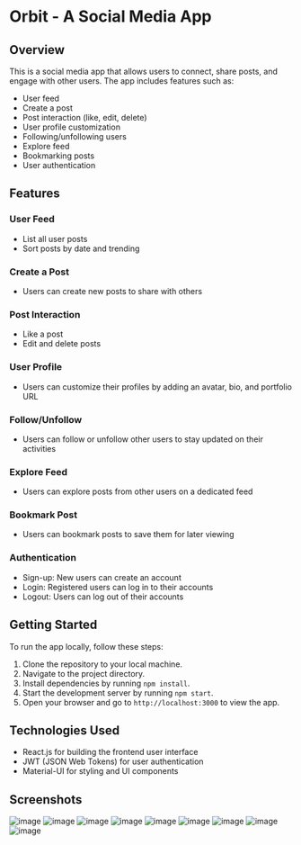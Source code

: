 # Orbit - A Social Media App

## Overview

This is a social media app that allows users to connect, share posts, and engage with other users. The app includes features such as:

- User feed
- Create a post
- Post interaction (like, edit, delete)
- User profile customization
- Following/unfollowing users
- Explore feed
- Bookmarking posts
- User authentication

## Features

### User Feed

- List all user posts
- Sort posts by date and trending

### Create a Post

- Users can create new posts to share with others
  

### Post Interaction

- Like a post
- Edit and delete posts

### User Profile

- Users can customize their profiles by adding an avatar, bio, and portfolio URL

### Follow/Unfollow

- Users can follow or unfollow other users to stay updated on their activities

### Explore Feed

- Users can explore posts from other users on a dedicated feed

### Bookmark Post

- Users can bookmark posts to save them for later viewing

### Authentication

- Sign-up: New users can create an account
- Login: Registered users can log in to their accounts
- Logout: Users can log out of their accounts

## Getting Started

To run the app locally, follow these steps:

1. Clone the repository to your local machine.
2. Navigate to the project directory.
3. Install dependencies by running `npm install`.
4. Start the development server by running `npm start`.
5. Open your browser and go to `http://localhost:3000` to view the app.

## Technologies Used

- React.js for building the frontend user interface
- JWT (JSON Web Tokens) for user authentication
- Material-UI for styling and UI components

## Screenshots
![image](https://github.com/Pratik-Dash/Orbit/assets/70498020/077840ca-0296-4379-9d29-167f7ab928f6)
![image](https://github.com/Pratik-Dash/Orbit/assets/70498020/ee3b9c8f-a9a7-4a72-b592-31a2aca017b7)
![image](https://github.com/Pratik-Dash/Orbit/assets/70498020/c6ec7a7d-a6c9-4695-81ed-90379cacb4c5)
![image](https://github.com/Pratik-Dash/Orbit/assets/70498020/f21b1842-013b-42d9-9e9c-c27c075a0e3b)
![image](https://github.com/Pratik-Dash/Orbit/assets/70498020/a93f244d-9450-4a8f-8b9e-6060712efc05)
![image](https://github.com/Pratik-Dash/Orbit/assets/70498020/2900dd5a-6a6e-4d3b-a0c6-be853c04d125)
![image](https://github.com/Pratik-Dash/Orbit/assets/70498020/a879c04d-cb61-4d21-af47-680d03b76e5f)
![image](https://github.com/Pratik-Dash/Orbit/assets/70498020/7995e8d0-cbb2-4799-8670-0dc02f672d15)
![image](https://github.com/Pratik-Dash/Orbit/assets/70498020/552e7465-dbe2-468f-8e23-4a3fd9f010ae)













